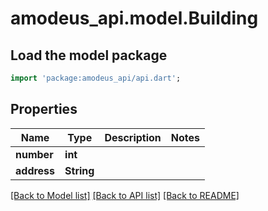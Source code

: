 # amodeus_api.model.Building

## Load the model package
```dart
import 'package:amodeus_api/api.dart';
```

## Properties
Name | Type | Description | Notes
------------ | ------------- | ------------- | -------------
**number** | **int** |  | 
**address** | **String** |  | 

[[Back to Model list]](../README.md#documentation-for-models) [[Back to API list]](../README.md#documentation-for-api-endpoints) [[Back to README]](../README.md)


